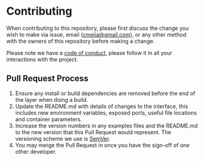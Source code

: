 # Contributing

When contributing to this repository, please first discuss the change you wish to make via issue,
email (cmejia@gmail.com), or any other method with the owners of this repository before making a change.

Please note we have a [code of conduct](https://github.com/learneda/LearnLocker-FE/blob/development/CODE_OF_CONDUCT.md), please follow it in all your interactions with the project.

## Pull Request Process

1. Ensure any install or build dependencies are removed before the end of the layer when doing a
   build.
2. Update the README.md with details of changes to the interface, this includes new environment
   variables, exposed ports, useful file locations and container parameters.
3. Increase the version numbers in any examples files and the README.md to the new version that this
   Pull Request would represent. The versioning scheme we use is [SemVer](http://semver.org/).
4. You may merge the Pull Request in once you have the sign-off of one other developer.

